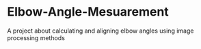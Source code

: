 # Elbow-Angle-Mesuarement
A project about calculating and aligning elbow angles using image processing methods
